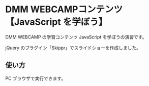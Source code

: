 # DMM WEBCAMPコンテンツ【JavaScript を学ぼう】

DMM WEBCAMP の学習コンテンツ JavaScript を学ぼうの演習です。

jQuery のプラグイン「Skippr」でスライドショーを作成しました。

## 使い方

PC ブラウザで実行できます。
